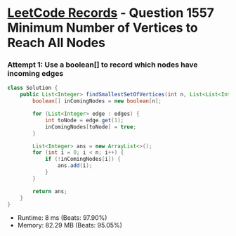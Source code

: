 # [LeetCode Records](../../README.md) - Question 1557 Minimum Number of Vertices to Reach All Nodes

### Attempt 1: Use a boolean[] to record which nodes have incoming edges
```java
class Solution {
    public List<Integer> findSmallestSetOfVertices(int n, List<List<Integer>> edges) {
        boolean[] inComingNodes = new boolean[n];

        for (List<Integer> edge : edges) {
            int toNode = edge.get(1);
            inComingNodes[toNode] = true;
        }

        List<Integer> ans = new ArrayList<>();
        for (int i = 0; i < n; i++) {
            if (!inComingNodes[i]) {
                ans.add(i);
            }
        }

        return ans;
    }
}
```
- Runtime: 8 ms (Beats: 97.90%)
- Memory: 82.29 MB (Beats: 95.05%)

<br>
